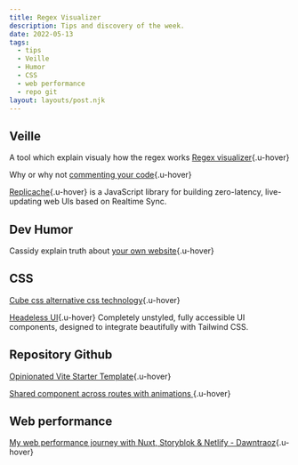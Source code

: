 ```yaml
---
title: Regex Visualizer
description: Tips and discovery of the week.
date: 2022-05-13
tags:
  - tips
  - Veille
  - Humor
  - CSS
  - web performance
  - repo git
layout: layouts/post.njk
---
```


## Veille
A tool which explain visualy how the regex works [Regex visualizer](https://regex-vis.com/){.u-hover}

Why or why not [commenting your code](https://dev.to/nombrekeff/my-take-on-commenting-code-explain-why-not-how-3bg2){.u-hover}

[Replicache](https://replicache.dev/){.u-hover} is a JavaScript library for building zero-latency, live-updating web UIs based on Realtime Sync.

## Dev Humor
Cassidy explain truth about [your own website](https://twitter.com/cassidoo/status/1523835469183737870){.u-hover}

## CSS

[Cube css alternative css technology](https://blog.logrocket.com/cube-css-alternative-css-methodology/){.u-hover}

[Headeless UI](https://headlessui.dev/){.u-hover} Completely unstyled, fully accessible UI components, designed to integrate beautifully with Tailwind CSS.

## Repository Github

[Opinionated Vite Starter Template](https://github.com/antfu/vitesse){.u-hover}

[Shared component across routes with animations ](https://github.com/antfu/vue-starport){.u-hover}

## Web performance

[My web performance journey with Nuxt, Storyblok & Netlify - Dawntraoz](https://www.dawntraoz.com/blog/my-web-performance-journey-with-nuxt-storyblok-netlify/){.u-hover}
